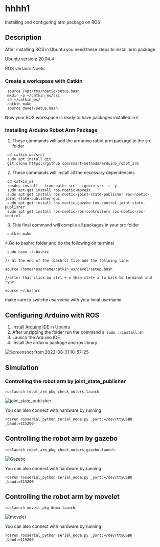 # hhhh1
Installing and configuring arm package on ROS

## Description

After installing ROS in Ubuntu you need these steps to install arm package

Ubuntu version: 20.04.4

ROS version: Noetic


### Create a workspase with Catkin
```
 source /opt/ros/noetic/setup.bash
 mkdir -p ~/catkin_ws/src
 cd ~/catkin_ws/ 
 catkin_make
 source devel/setup.bash
```
Now your ROS workspace is ready to have packages installed in it


### Installing Arduino Robot Arm Package
1. These commands will add the ardunino robot arm package to the src folder
```
 cd catkin_ws/src/
 sudo apt install git
 git clone https://github.com/smart-methods/arduino_robot_arm
```


2. These commands will install all the necessary dependencies
```
 cd catkin_ws
 rosdep install --from-paths src --ignore-src -r -y
 sudo apt-get install ros-noetic-moveit
 sudo apt-get install ros-noetic-joint-state-publisher ros-noetic-joint-state-publisher-gui
 sudo apt-get install ros-noetic-gazebo-ros-control joint-state-publisher
 sudo apt-get install ros-noetic-ros-controllers ros-noetic-ros-control
```

3. This final command will compile all packages in your src folder
```
 catkin_make
```


4.Go to bashrc folder and do the following 
on terminal
```
 sudo nano ~/.bashrc

// at the end of the (bashrc) file add the follwing line:

source /home/*username/catkin_ws/devel/setup.bash

//after that click on ctrl + o then ctrl+ x to back to terminal and type 

source ~/.bashrc
```
make sure to switche *username* with your local username
 


## Configuring Arduino with ROS
1. Install [Arduino IDE](https://www.arduino.cc/en/software) in Ubuntu 
2. After unzipping the folder run the command `$ sudo ./install.sh`
3. Launch the Arduino IDE
4. Install the arduino package and ros library

![Screenshot from 2022-08-31 10-57-25](https://user-images.githubusercontent.com/90250848/187857679-bd98d01f-cfa3-4d3e-ab31-103b8a201767.png)



## Simulation
### Controlling the robot arm by joint_state_publisher
```
roslaunch robot_arm_pkg check_motors.launch
```

![joint_state_publisher](https://user-images.githubusercontent.com/90250848/187865524-914b03c4-3ffd-4130-b6bb-caf1b1647d4f.jpg)

You can also connect with hardware by running
```
rosrun rosserial_python serial_node.py _port:=/dev/ttyUSB0 _baud:=115200
```

## Controlling the robot arm by  gazebo
```
roslaunch robot_arm_pkg check_motors_gazebo.launch
```

![Gazebo](https://user-images.githubusercontent.com/90250848/187865554-4ff040f9-6758-44e2-a8cc-81f7b91d5c3a.png)

You can also connect with hardware by running
```
rosrun rosserial_python serial_node.py _port:=/dev/ttyUSB0 _baud:=115200
```


## Controlling the robot arm by movelet
```
roslaunch moveit_pkg demo.launch
```

![movelet](https://user-images.githubusercontent.com/90250848/187865613-a46b7508-8f88-4271-9ee1-3dfcbad46cd0.png)

You can also connect with hardware by running
```
rosrun rosserial_python serial_node.py _port:=/dev/ttyUSB0 _baud:=115200
```
